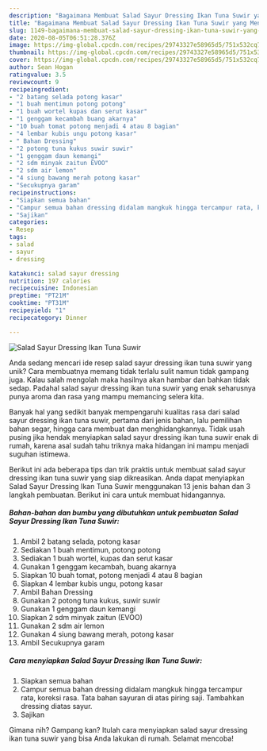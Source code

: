 ```yaml
---
description: "Bagaimana Membuat Salad Sayur Dressing Ikan Tuna Suwir yang Menggugah Selera"
title: "Bagaimana Membuat Salad Sayur Dressing Ikan Tuna Suwir yang Menggugah Selera"
slug: 1149-bagaimana-membuat-salad-sayur-dressing-ikan-tuna-suwir-yang-menggugah-selera
date: 2020-08-05T06:51:28.376Z
image: https://img-global.cpcdn.com/recipes/29743327e58965d5/751x532cq70/salad-sayur-dressing-ikan-tuna-suwir-foto-resep-utama.jpg
thumbnail: https://img-global.cpcdn.com/recipes/29743327e58965d5/751x532cq70/salad-sayur-dressing-ikan-tuna-suwir-foto-resep-utama.jpg
cover: https://img-global.cpcdn.com/recipes/29743327e58965d5/751x532cq70/salad-sayur-dressing-ikan-tuna-suwir-foto-resep-utama.jpg
author: Sean Hogan
ratingvalue: 3.5
reviewcount: 9
recipeingredient:
- "2 batang selada potong kasar"
- "1 buah mentimun potong potong"
- "1 buah wortel kupas dan serut kasar"
- "1 genggam kecambah buang akarnya"
- "10 buah tomat potong menjadi 4 atau 8 bagian"
- "4 lembar kubis ungu potong kasar"
- " Bahan Dressing"
- "2 potong tuna kukus suwir suwir"
- "1 genggam daun kemangi"
- "2 sdm minyak zaitun EVOO"
- "2 sdm air lemon"
- "4 siung bawang merah potong kasar"
- "Secukupnya garam"
recipeinstructions:
- "Siapkan semua bahan"
- "Campur semua bahan dressing didalam mangkuk hingga tercampur rata, koreksi rasa. Tata bahan sayuran di atas piring saji. Tambahkan dressing diatas sayur."
- "Sajikan"
categories:
- Resep
tags:
- salad
- sayur
- dressing

katakunci: salad sayur dressing 
nutrition: 197 calories
recipecuisine: Indonesian
preptime: "PT21M"
cooktime: "PT31M"
recipeyield: "1"
recipecategory: Dinner

---
```



![Salad Sayur Dressing Ikan Tuna Suwir](https://img-global.cpcdn.com/recipes/29743327e58965d5/751x532cq70/salad-sayur-dressing-ikan-tuna-suwir-foto-resep-utama.jpg)

Anda sedang mencari ide resep salad sayur dressing ikan tuna suwir yang unik? Cara membuatnya memang tidak terlalu sulit namun tidak gampang juga. Kalau salah mengolah maka hasilnya akan hambar dan bahkan tidak sedap. Padahal salad sayur dressing ikan tuna suwir yang enak seharusnya punya aroma dan rasa yang mampu memancing selera kita.

Banyak hal yang sedikit banyak mempengaruhi kualitas rasa dari salad sayur dressing ikan tuna suwir, pertama dari jenis bahan, lalu pemilihan bahan segar, hingga cara membuat dan menghidangkannya. Tidak usah pusing jika hendak menyiapkan salad sayur dressing ikan tuna suwir enak di rumah, karena asal sudah tahu triknya maka hidangan ini mampu menjadi suguhan istimewa.




Berikut ini ada beberapa tips dan trik praktis untuk membuat salad sayur dressing ikan tuna suwir yang siap dikreasikan. Anda dapat menyiapkan Salad Sayur Dressing Ikan Tuna Suwir menggunakan 13 jenis bahan dan 3 langkah pembuatan. Berikut ini cara untuk membuat hidangannya.

<!--inarticleads1-->

##### Bahan-bahan dan bumbu yang dibutuhkan untuk pembuatan Salad Sayur Dressing Ikan Tuna Suwir:

1. Ambil 2 batang selada, potong kasar
1. Sediakan 1 buah mentimun, potong potong
1. Sediakan 1 buah wortel, kupas dan serut kasar
1. Gunakan 1 genggam kecambah, buang akarnya
1. Siapkan 10 buah tomat, potong menjadi 4 atau 8 bagian
1. Siapkan 4 lembar kubis ungu, potong kasar
1. Ambil  Bahan Dressing
1. Gunakan 2 potong tuna kukus, suwir suwir
1. Gunakan 1 genggam daun kemangi
1. Siapkan 2 sdm minyak zaitun (EVOO)
1. Gunakan 2 sdm air lemon
1. Gunakan 4 siung bawang merah, potong kasar
1. Ambil Secukupnya garam




<!--inarticleads2-->

##### Cara menyiapkan Salad Sayur Dressing Ikan Tuna Suwir:

1. Siapkan semua bahan
1. Campur semua bahan dressing didalam mangkuk hingga tercampur rata, koreksi rasa. Tata bahan sayuran di atas piring saji. Tambahkan dressing diatas sayur.
1. Sajikan




Gimana nih? Gampang kan? Itulah cara menyiapkan salad sayur dressing ikan tuna suwir yang bisa Anda lakukan di rumah. Selamat mencoba!

